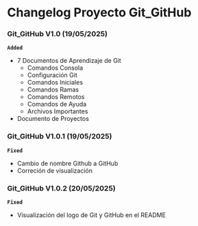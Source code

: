 # Changelog Proyecto Git_GitHub

### Git_GitHub V1.0 (19/05/2025)

**`Added`**

* 7 Documentos de Aprendizaje de Git
  * Comandos Consola
  * Configuración Git
  * Comandos Iniciales
  * Comandos Ramas
  * Comandos Remotos
  * Comandos de Ayuda
  * Archivos Importantes
* Documento de Proyectos

### Git_GitHub V1.0.1 (19/05/2025)

**`Fixed`**

* Cambio de nombre Github a GitHub
* Correción de visualización

### Git_GitHub V1.0.2 (20/05/2025)

**`Fixed`**

* Visualización del logo de Git y GitHub en el README